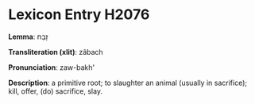# Lexicon Entry H2076

**Lemma**: זָבַח

**Transliteration (xlit)**: zâbach

**Pronunciation**: zaw-bakh'

**Description**:
a primitive root; to slaughter an animal (usually in sacrifice); kill, offer, (do) sacrifice, slay.
